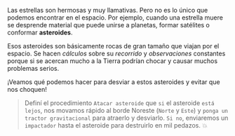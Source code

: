 <gs-attire attire-url="https://raw.githubusercontent.com/MumukiProject/mumuki-guia-gobstones-practica-integradora-primaria/master/assets/attires/config_1551115873723.json"></gs-attire>

<gs-toolbox toolbox-url="https://raw.githubusercontent.com/MumukiProject/mumuki-guia-gobstones-practica-integradora-primaria/master/assets/toolbox_1551388172910.xml"></gs-toolbox>

Las estrellas son hermosas y muy llamativas. Pero no es lo único que podemos encontrar en el espacio. Por ejemplo, cuando una estrella muere se desprende material que puede unirse a planetas, formar satélites o conformar **asteroides**. 

Esos asteroides son básicamente rocas de gran tamaño que viajan por el espacio. Se hacen _cálculos_ sobre su _recorrido_ y _observaciones_ constantes porque si se acercan mucho a la Tierra podrían chocar y causar muchos problemas serios. 

¡Veamos qué podemos hacer para desviar a estos asteroides y evitar que nos choquen!

> Definí el procedimiento `Atacar asteroide` que `si` el asteroide `está lejos`, nos movamos rápido al borde Noreste (`Norte` y `Este`) y `ponga un tractor gravitacional` para atraerlo y desviarlo. `Si no`, enviaremos un `impactador` hasta el asteroide para destruirlo en mil pedazos. :collision: